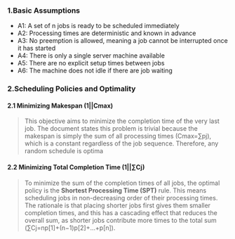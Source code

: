 ### 1.Basic Assumptions

* A1: A set of n jobs is ready to be scheduled immediately
* A2: Processing times are deterministic and known in advance
* A3: No preemption is allowed, meaning a job cannot be interrupted once it has started
* A4: There is only a single server machine available
* A5: There are no explicit setup times between jobs
* A6: The machine does not idle if there are job waiting

### 2.Scheduling Policies and Optimality

#### 2.1 Minimizing Makespan (1||Cmax)

>This objective aims to minimize the completion time of the very last job. The document states this problem is trivial because the makespan is simply the sum of all processing times (Cmax​=∑pj​), which is a constant regardless of the job sequence. Therefore, any random schedule is optima

#### 2.2 Minimizing Total Completion Time (1||∑Cj)

>To minimize the sum of the completion times of all jobs, the optimal policy is the **Shortest Processing Time (SPT)** rule. This means scheduling jobs in non-decreasing order of their processing times. The rationale is that placing shorter jobs first gives them smaller completion times, and this has a cascading effect that reduces the overall sum, as shorter jobs contribute more times to the total sum (∑Cj​=np[1]​+(n−1)p[2]​+...+p[n]​).

